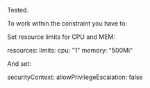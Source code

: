 Tested.

To work within the constraint you have to:

Set resource limits for CPU and MEM:

resources:
  limits:
    cpu: "1"
    memory: "500Mi"

And set:

securityContext:
  allowPrivilegeEscalation: false
  

